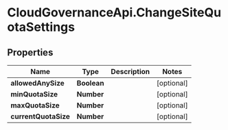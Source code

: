 # CloudGovernanceApi.ChangeSiteQuotaSettings

## Properties

Name | Type | Description | Notes
------------ | ------------- | ------------- | -------------
**allowedAnySize** | **Boolean** |  | [optional] 
**minQuotaSize** | **Number** |  | [optional] 
**maxQuotaSize** | **Number** |  | [optional] 
**currentQuotaSize** | **Number** |  | [optional] 


